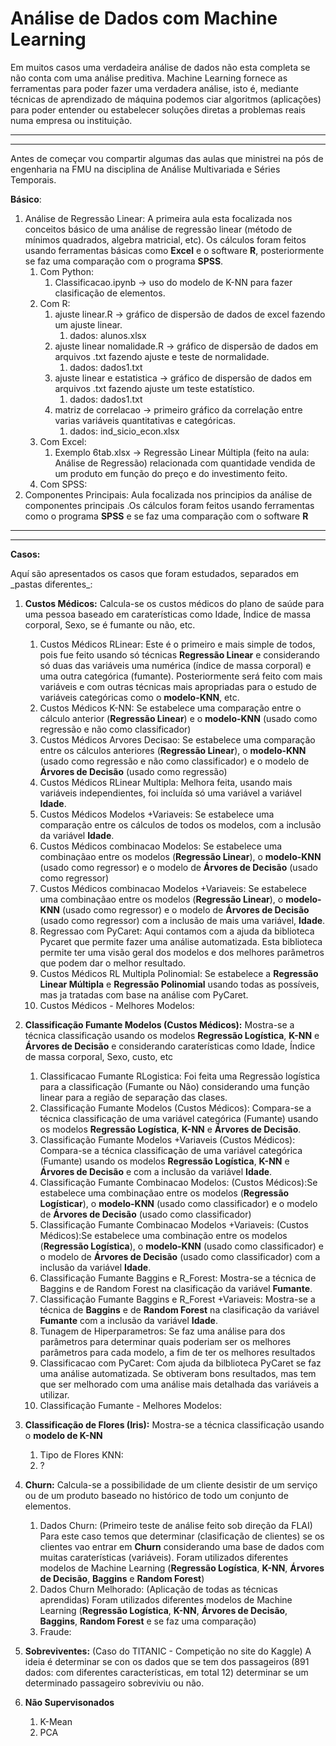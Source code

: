 # Análise de Dados com Machine Learning
 
Em muitos casos uma verdadeira análise de dados não esta completa se não conta com uma análise preditiva. Machine Learning fornece as ferramentas para poder fazer uma verdadera análise, isto é, mediante técnicas de aprendizado de máquina podemos ciar algoritmos (aplicações) para poder entender ou estabelecer soluções diretas a problemas reais numa empresa ou instituição. 

---
---


Antes de começar vou compartir algumas das aulas que ministrei na pós de engenharia na FMU na disciplina de Análise Multivariada e Séries Temporais.

**Básico**:

1. Análise de Regressão Linear: A primeira aula esta focalizada nos conceitos básico de uma análise de regressão linear (método de mínimos quadrados, algebra matricial, etc). Os cálculos foram feitos usando ferramentas básicas como **Excel** e o software **R**, posteriormente se faz uma comparação com o programa **SPSS**.
    1. Com Python:
       1. Classificacao.ipynb -> uso do modelo de K-NN para fazer clasificação de elementos.
    1. Com R:
       1. ajuste linear.R -> gráfico de dispersão de dados de excel fazendo um ajuste linear.
           1. dados: alunos.xlsx
       1. ajuste linear nomalidade.R -> gráfico de dispersão de dados em arquivos .txt fazendo ajuste e teste de normalidade.
           1. dados: dados1.txt
       1. ajuste linear e estatistica -> gráfico de dispersão de dados em arquivos .txt fazendo ajuste um teste estatístico.
           1. dados: dados1.txt
       1. matriz de correlacao -> primeiro gráfico da correlação entre varias variáveis quantitativas e categóricas.
           1. dados: ind_sicio_econ.xlsx
    1. Com Excel: 
        1. Exemplo 6tab.xlsx -> Regressão Linear Múltipla (feito na aula: Análise de Regressão) relacionada com quantidade vendida de um produto em função do preço e do investimento feito.
    1. Com SPSS:
1. Componentes Principais: Aula focalizada nos principios da análise de componentes principais .Os cálculos foram feitos usando ferramentas como o programa **SPSS** e se faz uma comparação com o software **R**

    
---
---

**Casos:**

Aquí são apresentados os casos que foram estudados, separados em \_pastas diferentes\_:

1. **Custos Médicos:** Calcula-se os custos médicos do plano de saúde para uma pessoa baseado em caraterísticas como Idade, Índice de massa corporal, Sexo, se é fumante ou não, etc. 
    1. Custos Médicos RLinear: Este é o primeiro e mais simple de todos, pois fue feito usando só técnicas **Regressão Linear** e considerando só duas das variáveis uma numérica (índice de massa corporal) e uma outra categórica (fumante). Posteriormente será feito com mais variáveis e com outras técnicas mais apropriadas para o estudo de variáveis categóricas como o **modelo-KNN**, etc.  
    2. Custos Médicos K-NN: Se estabelece uma comparação entre o cálculo anterior (**Regressão Linear**) e o **modelo-KNN** (usado como regressão e não como classificador)
    3. Custos Médicos Arvores Decisao: Se estabelece uma comparação entre os cálculos anteriores (**Regressão Linear**), o **modelo-KNN** (usado como regressão e não como classificador) e o modelo de **Árvores de Decisão** (usado como regressão)
    4. Custos Médicos RLinear Multipla: Melhora feita, usando mais variáveis independientes, foi incluída só uma variável a variável **Idade**.
    5. Custos Médicos Modelos +Variaveis: Se estabelece uma comparação entre os cálculos de todos os modelos, com a inclusão da variável **Idade**.
    6. Custos Médicos combinacao Modelos: Se estabelece uma combinaçãao entre os modelos (**Regressão Linear**), o **modelo-KNN** (usado como regressor) e o modelo de **Árvores de Decisão** (usado como regressor)
    7. Custos Médicos combinacao Modelos +Variaveis: Se estabelece uma combinaçãao entre os modelos (**Regressão Linear**), o **modelo-KNN** (usado como regressor) e o modelo de **Árvores de Decisão** (usado como regressor) com a inclusão de mais uma variável, **Idade**.
    8. Regressao com PyCaret: Aqui contamos com a ajuda da biblioteca Pycaret que permite fazer uma análise automatizada. Esta biblioteca permite ter uma visão geral dos modelos e dos melhores parâmetros que podem dar o melhor resultado.  
    9. Custos Médicos RL Multipla Polinomial: Se estabelece a **Regressão Linear Múltipla**  e **Regressão Polinomial** usando todas as possíveis, mas ja tratadas com base na análise com PyCaret. 
    10. Custos Médicos - Melhores Modelos:



1. **Classificação Fumante Modelos (Custos Médicos):** Mostra-se a técnica classificação usando os modelos **Regressão Logística**, **K-NN** e **Árvores de Decisão** e considerando caraterísticas como Idade, Índice de massa corporal, Sexo, custo, etc
    1. Classificacao Fumante RLogistica: Foi feita uma Regressão logística para a classificação (Fumante ou Não) considerando uma função linear para a região de separação das clases. 
    2. Classificação Fumante Modelos (Custos Médicos): Compara-se a técnica classificação de uma variável categórica (Fumante) usando os modelos **Regressão Logística**, **K-NN** e **Árvores de Decisão**.
    3. Classificação Fumante Modelos +Variaveis (Custos Médicos): Compara-se a técnica classificação de uma variável categórica (Fumante) usando os modelos **Regressão Logística**, **K-NN** e **Árvores de Decisão** e com a inclusão da variável **Idade**.
    4. Classificação Fumante Combinacao Modelos: (Custos Médicos):Se estabelece uma combinaçãao entre os modelos (**Regressão Logísticar**), o **modelo-KNN** (usado como classificador) e o modelo de **Árvores de Decisão** (usado como classificador)
    5. Classificação Fumante Combinacao Modelos +Variaveis: (Custos Médicos):Se estabelece uma combinação entre os modelos (**Regressão Logística**), o **modelo-KNN** (usado como classificador) e o modelo de **Árvores de Decisão** (usado como classificador) com a inclusão da variável **Idade**.
    6. Classificação Fumante Baggins e R_Forest: Mostra-se a técnica de Baggins e de Random Forest na clasificação da variável **Fumante**.  
    7. Classificação Fumante Baggins e R_Forest +Variaveis: Mostra-se a técnica de **Baggins** e de **Random Forest** na clasificação da variável **Fumante** com a inclusão da variável **Idade**.
    8. Tunagem de Hiperparametros: Se faz uma análise para dos parâmetros para determinar quais poderiam ser os melhores parâmetros para cada modelo, a fim de ter os melhores resultados   
    9. Classificacao com PyCaret: Com ajuda da bilblioteca PyCaret se faz uma análise automatizada. Se obtiveram bons resultados, mas tem que ser melhorado com uma análise mais detalhada das variáveis a utilizar. 
    10. Classificação Fumante - Melhores Modelos:
    
    
    
    
1. **Classificação de Flores (Iris):** Mostra-se a técnica classificação usando o **modelo de K-NN**
    1. Tipo de Flores KNN:
    2. ? 
1. **Churn:**  Calcula-se a possibilidade de um cliente desistir de um serviço ou de um produto baseado no histórico de todo um conjunto de elementos. 
    1. Dados Churn: (Primeiro teste de análise feito sob direção da FLAI) Para este caso temos que determinar (clasificação de clientes) se os clientes vao entrar em **Churn** considerando uma base de dados com muitas caraterísticas (variáveis). Foram utilizados diferentes modelos de Machine Learning (**Regressão Logística**, **K-NN**, **Árvores de Decisão**, **Baggins** e **Random Forest**)
    2. Dados Churn Melhorado: (Aplicação de todas as técnicas aprendidas) Foram utilizados diferentes modelos de Machine Learning (**Regressão Logística**, **K-NN**, **Árvores de Decisão**, **Baggins**, **Random Forest** e se faz uma comparação)
    3. Fraude:
1. **Sobreviventes:** (Caso do TITANIC - Competição no site do Kaggle) A ideia é determinar se con os dados que se tem dos passageiros (891 dados: com diferentes características, em total 12) determinar se um determinado passageiro sobreviviu ou não.

3. **Não Supervisonados**
    1. K-Mean
    2. PCA 
    

